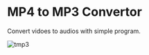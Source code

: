 # MP4 to MP3 Convertor

Convert vidoes to audios with simple program.

![tmp3](https://user-images.githubusercontent.com/53910160/221190744-e572c758-f1a5-4f3b-97e0-5dc3c5ecddfa.gif)
